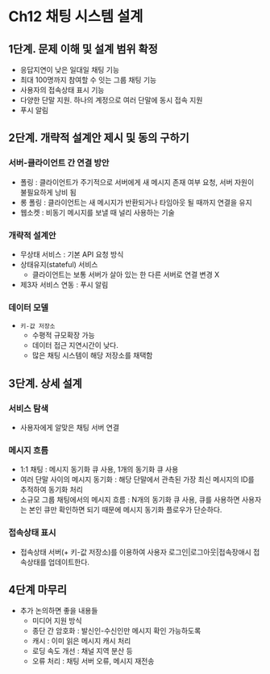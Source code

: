 # Ch12 채팅 시스템 설계 

## 1단계. 문제 이해 및 설계 범위 확정
- 응답지연이 낮은 일대일 채팅 기능
- 최대 100명까지 참여할 수 잇는 그룹 채팅 기능
- 사용자의 접속상태 표시 기능
- 다양한 단말 지원. 하나의 계정으로 여러 단말에 동시 접속 지원
- 푸시 알림

## 2단계. 개략적 설계안 제시 및 동의 구하기 

### 서버-클라이언트 간 연결 방안 
- 폴링 : 클라이언트가 주기적으로 서버에게 새 메시지 존재 여부 요청, 서버 자원이 불필요하게 낭비 됨
- 롱 폴링 : 클라이언트는 새 메시지가 반환되거나 타임아웃 될 때까지 연결을 유지
- 웹소켓 : 비동기 메시지를 보낼 때 널리 사용하는 기술
### 개략적 설계안
- 무상태 서비스 : 기본 API 요청 방식 
- 상태유지(stateful) 서비스
  - 클라이언트는 보통 서버가 살아 있는 한 다른 서버로 연결 변경 X
- 제3자 서비스 연동 : 푸시 알림

### 데이터 모델
- `키-값 저장소`
  - 수평적 규모확장 가능
  - 데이터 접근 지연시간이 낮다.
  - 많은 채팅 시스템이 해당 저장소를 채택함
 
## 3단계. 상세 설계 

### 서비스 탐색 
- 사용자에게 알맞은 채팅 서버 연결

### 메시지 흐름
- 1:1 채팅 : 메시지 동기화 큐 사용, 1개의 동기화 큐 사용 
- 여러 단말 사이의 메시지 동기화 : 해당 단말에서 관측된 가장 최신 메시지의 ID를 추적하여 동기화 처리
- 소규모 그룹 채팅에서의 메시지 흐름 : N개의 동기화 큐 사용, 큐를 사용하면 사용자는 본인 큐만 확인하면 되기 때문에 메시지 동기화 플로우가 단순하다.

### 접속상태 표시 
- 접속상태 서버(+ 키-값 저장소)를 이용하여 사용자 로그인|로그아웃|접속장애시 접속상태를 업데이트한다.

## 4단계 마무리 
- 추가 논의하면 좋을 내용들
  - 미디어 지원 방식
  - 종단 간 암호화 : 발신인-수신인만 메시지 확인 가능하도록
  - 캐시 : 이미 읽은 메시지 캐시 처리 
  - 로딩 속도 개선 : 채널 지역 분산 등
  - 오류 처리 : 채팅 서버 오류, 메시지 재전송  
